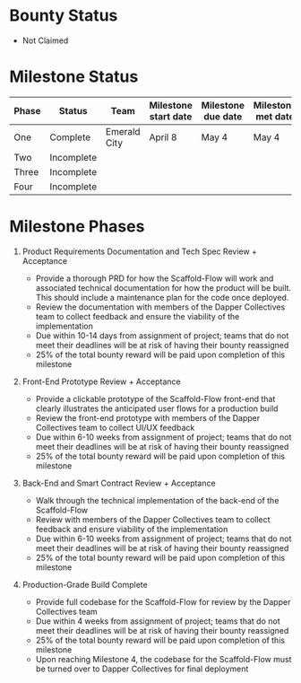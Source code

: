 
# Bounty Status
- Not Claimed

# Milestone Status

| Phase | Status     | Team         | Milestone start date | Milestone due date | Milestone met date |
|-------|------------|--------------|----------------------|--------------------|--------------------|
| One   | Complete   | Emerald City | April 8              | May 4              | May 4              |
| Two   | Incomplete |              |                      |                    |                    |
| Three | Incomplete |              |                      |                    |                    |
| Four  | Incomplete |              |                      |                    |                    |

# Milestone Phases
1. Product Requirements Documentation and Tech Spec Review + Acceptance
   - Provide a thorough PRD for how the Scaffold-Flow will work and associated technical documentation for how the product will be built. This should include a maintenance plan for the code once deployed.
   - Review the documentation with members of the Dapper Collectives team to collect feedback and ensure the viability of the implementation
   - Due within 10-14 days from assignment of project; teams that do not meet their deadlines will be at risk of having their bounty reassigned
   - 25% of the total bounty reward will be paid upon completion of this milestone

2. Front-End Prototype Review + Acceptance
   - Provide a clickable prototype of the Scaffold-Flow front-end that clearly illustrates the anticipated user flows for a production build
   - Review the front-end prototype with members of the Dapper Collectives team to collect UI/UX feedback
   - Due within 6-10 weeks from assignment of project; teams that do not meet their deadlines will be at risk of having their bounty reassigned
   - 25% of the total bounty reward will be paid upon completion of this milestone

3. Back-End and Smart Contract Review + Acceptance
   - Walk through the technical implementation of the back-end of the Scaffold-Flow
   - Review with members of the Dapper Collectives team to collect feedback and ensure viability of the implementation
   - Due within 6-10 weeks from assignment of project; teams that do not meet their deadlines will be at risk of having their bounty reassigned
   - 25% of the total bounty reward will be paid upon completion of this milestone

4. Production-Grade Build Complete
   - Provide full codebase for the Scaffold-Flow for review by the Dapper Collectives team
   - Due within 4 weeks from assignment of project; teams that do not meet their deadlines will be at risk of having their bounty reassigned
   - 25% of the total bounty reward will be paid upon completion of this milestone
   - Upon reaching Milestone 4, the codebase for the Scaffold-Flow must be turned over to Dapper Collectives for final deployment



